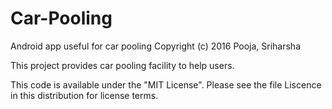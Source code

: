 # Car-Pooling
Android app useful for car pooling
Copyright (c) 2016 Pooja, Sriharsha 

This project provides car pooling facility to help users.

This code is available under the "MIT License". Please see the file Liscence in this distribution for license terms.
